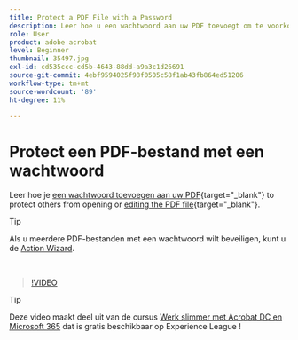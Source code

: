 ```yaml
---
title: Protect a PDF File with a Password
description: Leer hoe u een wachtwoord aan uw PDF toevoegt om te voorkomen dat anderen het bestand openen of bewerken
role: User
product: adobe acrobat
level: Beginner
thumbnail: 35497.jpg
exl-id: cd535ccc-cd5b-4643-88dd-a9a3c1d26691
source-git-commit: 4ebf9594025f98f0505c58f1ab43fb864ed51206
workflow-type: tm+mt
source-wordcount: '89'
ht-degree: 11%

---
```


# Protect een PDF-bestand met een wachtwoord

Leer hoe je [een wachtwoord toevoegen aan uw PDF](https://www.adobe.com/nl/acrobat/online/password-protect-pdf.html){target="_blank"} to protect others from opening or [editing the PDF file](https://www.adobe.com/nl/acrobat/online/pdf-editor.html){target="_blank"}.

>[!TIP]
>
>Als u meerdere PDF-bestanden met een wachtwoord wilt beveiligen, kunt u de [Action Wizard](../advanced-tasks/action.md).

<br>

>[!VIDEO](https://video.tv.adobe.com/v/35497?quality=12&learn=on&hidetitle=true)

>[!TIP]
>
>Deze video maakt deel uit van de cursus [Werk slimmer met Acrobat DC en Microsoft 365](https://experienceleague.adobe.com/?recommended=Acrobat-U-1-2021.microsoft365) dat is gratis beschikbaar op Experience League !
